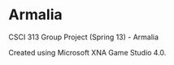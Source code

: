 Armalia
=======

CSCI 313 Group Project (Spring 13) - Armalia

Created using Microsoft XNA Game Studio 4.0.
